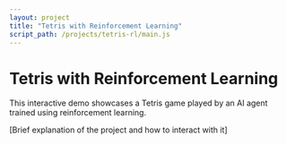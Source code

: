 ```yaml
---
layout: project
title: "Tetris with Reinforcement Learning"
script_path: /projects/tetris-rl/main.js
---
```


# Tetris with Reinforcement Learning

This interactive demo showcases a Tetris game played by an AI agent trained using reinforcement learning. 

[Brief explanation of the project and how to interact with it]

<div id="tetris-container"></div>